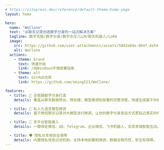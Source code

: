 ```yaml
---
# https://vitepress.dev/reference/default-theme-home-page
layout: home

hero:
  name: "WeClone"
  text: "从聊天记录创造数字分身的一站式解决方案"
  tagline: 数字克隆/数字分身/数字永生/LLM/聊天机器人/LoRA
  image: 
    src: https://github.com/user-attachments/assets/5842e84e-004f-4afd-9373-af64e9575b78/
    alt: WeClone
  actions:
    - theme: brand
      text: 快速开始
      link: /纯Windows环境部署指南
    - theme: alt
      text: GitHub仓库
      link: https://github.com/xming521/WeClone/

features:
  - title: 💫 全链路数字分身打造
    details: 覆盖从聊天数据导出、预处理、模型微调到部署的完整流程，快速生成属于你的智能体。

  - title: 💬 私人化语言模型微调
    details: 基于微信聊天记录对大模型进行微调，让你的数字分身说话方式更贴近真实的你。

  - title: 🔗 多平台智能接入
    details: 一键绑定微信、QQ、Telegram、企业微信、飞书机器人，实现多端智能互动。

  - title: 🛡️ 隐私与本地安全保障
    details: 内置隐私信息过滤机制，支持本地部署和微调，数据全程可控，安全有保障。
---
```


